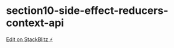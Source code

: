 # section10-side-effect-reducers-context-api

[Edit on StackBlitz ⚡️](https://stackblitz.com/edit/github-z6smzz)